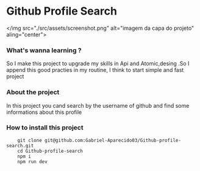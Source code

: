 # Github Profile Search

</img src="./src/assets/screenshot.png" alt="imagem da capa do projeto" aling="center">

### What's wanna learning ?

So I make this project to upgrade my skills in Api and Atomic,desing .So I append this good practies in my routine, I think to start simple and fast project

### About the project

In this project you cand search by the username of github and find some informations about this profile

### How to install this project

``` 
    git clone git@github.com:Gabriel-Aparecido03/Github-profile-search.git
    cd Github-profile-search
    npm i 
    npm run dev
```
